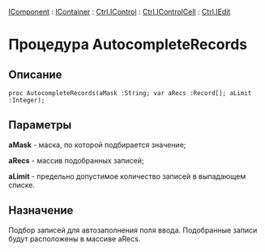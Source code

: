 ﻿---
Link: .Ctrl.IEdit.@AutocompleteRecords
---

[IComponent](topic:Com.Custom.ComClasses.IComponent.Default) :
[IContainer](topic:Com.Custom.ComClasses.IContainer.Default) :
[Ctrl.IControl](topic:Com.Custom.ComClasses.Ctrl.IControl.Default) :
[Ctrl.IControlCell](topic:Com.Custom.ComClasses.Ctrl.IControlCell.Default) :
[Ctrl.IEdit](Default)

# Процедура AutocompleteRecords

## Описание

    proc AutocompleteRecords(aMask :String; var aRecs :Record[]; aLimit :Integer);

## Параметры

**aMask** - маска, по которой подбирается значение;

**aRecs** - массив подобранных записей;

**aLimit** - предельно допустимое количество записей в выпадающем списке.

## Назначение

Подбор записей для автозаполнения поля ввода. Подобранные записи будут
расположены в массиве aRecs.